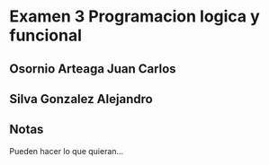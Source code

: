 # Examen 3 Programacion logica y funcional 
## Osornio Arteaga Juan Carlos 
## Silva Gonzalez Alejandro 




## Notas
Pueden hacer lo que quieran...
